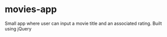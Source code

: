# movies-app
Small app where user can input a movie title and an associated rating. Built using jQuery
